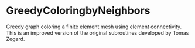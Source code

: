 # GreedyColoringbyNeighbors
Greedy graph coloring a finite element mesh using element connectivity. This is an improved version of the original subroutines developed by Tomas Zegard.
